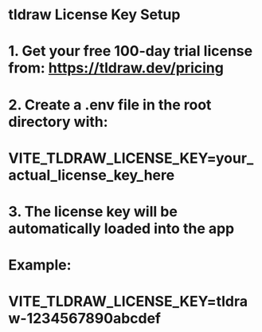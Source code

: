 # tldraw License Key Setup
# 
# 1. Get your free 100-day trial license from: https://tldraw.dev/pricing
# 2. Create a .env file in the root directory with:
#    VITE_TLDRAW_LICENSE_KEY=your_actual_license_key_here
# 3. The license key will be automatically loaded into the app
#
# Example:
# VITE_TLDRAW_LICENSE_KEY=tldraw-1234567890abcdef
